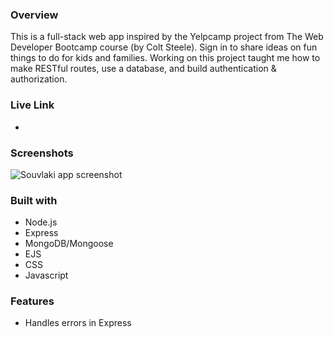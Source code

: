 ### Overview

This is a full-stack web app inspired by the Yelpcamp project from The Web Developer Bootcamp course (by Colt Steele). Sign in to share ideas on fun things to do for kids and families. Working on this project taught me how to make RESTful routes, use a database, and build authentication & authorization.

### Live Link

- 

### Screenshots

![Souvlaki app screenshot](/public/img/souvlaki-screenshot.png)

### Built with

- Node.js
- Express
- MongoDB/Mongoose
- EJS
- CSS
- Javascript

### Features
- Handles errors in Express

